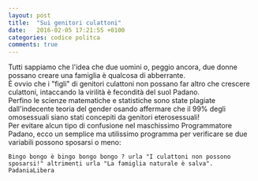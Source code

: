```yaml
---
layout: post
title:  "Sui genitori culattoni"
date:   2016-02-05 17:21:55 +0100
categories: codice politca
comments: true
---
```

Tutti sappiamo che l'idea che due uomini o, peggio ancora, due donne possano creare una famiglia è qualcosa di abberrante.   
È ovvio che i "figli" di genitori culattoni non possano far altro che crescere culattoni, intaccando la virilità è fecondità del suol Padano.   
Perfino le scienze matematiche e statistiche sono state plagiate dall'indecente teoria del gender osando affermare che il 99% degli omosessuali siano stati concepiti da genitori eterosessuali!   
Per evitare alcun tipo di confusione nel maschissimo Programmatore Padano, ecco un semplice ma utilissimo programma per verificare se due variabili possono sposarsi o meno:   

`Bingo bongo è bingo bongo bongo ? urla "I culattoni non possono sposarsi!" altrimenti urla "La famiglia naturale è salva".`   
`PadaniaLibera`   



